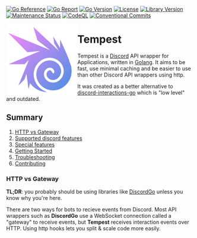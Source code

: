 [![Go Reference](https://pkg.go.dev/badge/github.com/disgoorg/disgo.svg)](https://pkg.go.dev/github.com/Amatsagu/Tempest)
[![Go Report](https://goreportcard.com/badge/github.com/disgoorg/disgo)](https://goreportcard.com/report/github.com/Amatsagu/Tempest)
[![Go Version](https://img.shields.io/github/go-mod/go-version/disgoorg/disgo)](https://golang.org/doc/devel/release.html)
[![License](https://img.shields.io/github/license/Amatsagu/tempest)](https://github.com/Amatsagu/Tempest/blob/development/LICENSE)
[![Library Version](https://img.shields.io/github/v/tag/disgoorg/disgo?label=release)](https://github.com/Amatsagu/Tempest/releases/latest)
[![Maintenance Status](https://img.shields.io/maintenance/yes/2024)](https://github.com/Amatsagu/Tempest)
[![CodeQL](https://github.com/Amatsagu/Tempest/actions/workflows/github-code-scanning/codeql/badge.svg?branch=development)](https://github.com/Amatsagu/Tempest/actions/workflows/github-code-scanning/codeql)
[![Conventional Commits](https://img.shields.io/badge/Conventional%20Commits-1.0.0-%23FE5196?logo=conventionalcommits&logoColor=white)](https://conventionalcommits.org)

<img align="left" src="/.github/tempest-logo.png" width=192 alt="Tempest library logo">

# Tempest
Tempest is a [Discord](https://discord.com) API wrapper for Applications, written in [Golang](https://golang.org/). It aims to be fast, use minimal caching and be easier to use than other Discord API wrappers using http.

It was created as a better alternative to [discord-interactions-go](https://github.com/bsdlp/discord-interactions-go) which is "low level" and outdated.

## Summary
1. [HTTP vs Gateway](#http-vs-gateway)
2. [Supported discord features](#supported-discord-features)
3. [Special features](#special-features)
4. [Getting Started](#getting-started)
5. [Troubleshooting](#troubleshooting)
6. [Contributing](#contributing)

### HTTP vs Gateway
**TL;DR**: you probably should be using libraries like [DiscordGo](https://github.com/bwmarrin/discordgo) unless you know why you're here.

There are two ways for bots to recieve events from Discord. Most API wrappers such as **DiscordGo** use a WebSocket connection called a "gateway" to receive events, but **Tempest** receives interaction events over HTTP. Using http hooks lets you split & scale code more easily. 